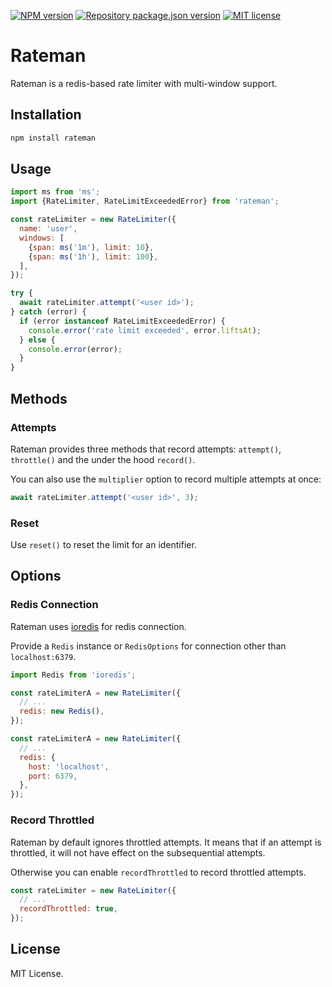 [![NPM version](https://img.shields.io/npm/v/rateman?color=%23cb3837&style=flat-square)](https://www.npmjs.com/package/rateman)
[![Repository package.json version](https://img.shields.io/github/package-json/v/vilic/rateman?color=%230969da&label=repo&style=flat-square)](./package.json)
[![MIT license](https://img.shields.io/github/license/vilic/rateman?style=flat-square)](./LICENSE)

# Rateman

Rateman is a redis-based rate limiter with multi-window support.

## Installation

```sh
npm install rateman
```

## Usage

```js
import ms from 'ms';
import {RateLimiter, RateLimitExceededError} from 'rateman';

const rateLimiter = new RateLimiter({
  name: 'user',
  windows: [
    {span: ms('1m'), limit: 10},
    {span: ms('1h'), limit: 100},
  ],
});

try {
  await rateLimiter.attempt('<user id>');
} catch (error) {
  if (error instanceof RateLimitExceededError) {
    console.error('rate limit exceeded', error.liftsAt);
  } else {
    console.error(error);
  }
}
```

## Methods

### Attempts

Rateman provides three methods that record attempts: `attempt()`, `throttle()` and the under the hood `record()`.

You can also use the `multiplier` option to record multiple attempts at once:

```js
await rateLimiter.attempt('<user id>', 3);
```

### Reset

Use `reset()` to reset the limit for an identifier.

## Options

### Redis Connection

Rateman uses [ioredis](https://github.com/luin/ioredis) for redis connection.

Provide a `Redis` instance or `RedisOptions` for connection other than `localhost:6379`.

```js
import Redis from 'ioredis';

const rateLimiterA = new RateLimiter({
  // ...
  redis: new Redis(),
});

const rateLimiterA = new RateLimiter({
  // ...
  redis: {
    host: 'localhost',
    port: 6379,
  },
});
```

### Record Throttled

Rateman by default ignores throttled attempts. It means that if an attempt is throttled, it will not have effect on the subsequential attempts.

Otherwise you can enable `recordThrottled` to record throttled attempts.

```js
const rateLimiter = new RateLimiter({
  // ...
  recordThrottled: true,
});
```

## License

MIT License.

